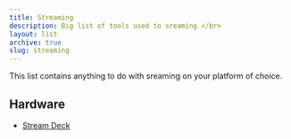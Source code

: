 ```yaml
---
title: Streaming
description: Big list of tools used to sreaming </br>
layout: list
archive: true
slug: streaming
---
```


This list contains anything to do with sreaming on your platform of choice.

## Hardware

 * [Stream Deck](https://www.elgato.com/en/gaming/stream-deck "Stream Deck - 15 LCD keys for streaming")
